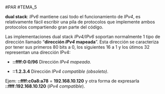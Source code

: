#PAR #TEMA_5 

**dual stack**: *IPv6* mantiene casi todo el funcionamiento de *IPv4*, es relativamente fácil escribir una pila de protocolos que implemente ambos protocolos compartiendo gran parte del código.

Las implementaciones dual stack *IPv4/IPv6* soportan normalmente 1 tipo de dirección llamado “**dirección *IPv4* mapeada**”. Esta dirección se caracteriza por tener sus primeros 80 bits a 0, los siguientes 16 a 1 y los útimos 32 representan una dirección IPv4:

- **::ffff:0:0/96** Dirección *IPv4 mapeada*.

- **::1.2.3.4** Dirección *IPv4 compatible (obsoleto)*.

Ejem: **::ffff:c0a8:a78** = **192.168.10.120** y otra forma de expresarla **::ffff:192.168.10.120** (*IPv4 compatible*).